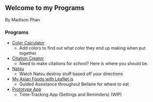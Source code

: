 ## Welcome to my Programs
By Madison Phan

### Programs
- [Color Calculator](https://phanmad000.github.io/ProgramsHW/ColorCalculator)
  - Add colors to find out what color they end up making when put together
- [Citation Creator](https://phanmad000.github.io/ProgramsHW/UserInput)
  - Need to make citations for school? Here is where you should be. 
- [Natsu](https://phanmad000.github.io/ProgramsHW/natsuFire.html)
  - Watch Natsu destroy stuff based off your directions
- [My Asian Foods with Leaflet.js](https://phanmad000.github.io/ProgramsHW/leaflet.html)
  - Guided Assistance throughout Bellaire for where to eat
- [Prototype App](https://phanmad000.github.io/ProgramsHW/prototypeApp.html)
  - Time-Tracking App (Settings and Reminders) (WIP)
